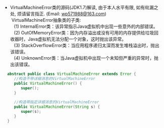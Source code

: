 * VirtualMachineError类的源码(JDK1.7)解读, 由于本人水平有限, 如有纰漏之处, 烦请留言指正. (Email: wp571988@163.com)      
  VirtualMachineError抽象类的子类:      
  &nbsp;&nbsp; (1) InternalError类：该异常指示Java虚拟机中出现一些意外的内部错误。      
  &nbsp;&nbsp; (2) OutOfMemoryError类：因为内存溢出或没有可用的内存提供给垃圾回收器时，Java虚拟机无法分配一个对象，这时抛出该异常。       
  &nbsp;&nbsp; (3) StackOverflowError类：当应用程序递归太深而发生堆栈溢出时，抛出该错误。                
  &nbsp;&nbsp; (4) UnknownError类：当Java虚拟机中出现一个未知但严重的异常时，抛出该错误。

```java
  abstract public class VirtualMachineError extends Error {
     //构造不带详细消息的VirtualMachineError
     public VirtualMachineError() {
        super();
     }
     
     //构造带指定详细消息的VirtualMachineError
     public VirtualMachineError(String s) {
        super(s);
     }
  }
```
